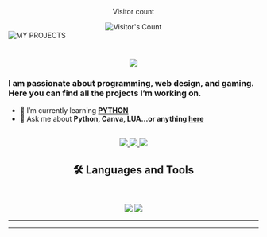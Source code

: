<div align="center"> 
  <p>Visitor count</p>
  <img src="https://profile-counter.glitch.me/{andrei79x}/count.svg" alt="Visitor's Count" />
</div>
<img src="https://raw.githubusercontent.com/andrei79x/andrei79x/refs/heads/main/Polish_20250519_021636984.png" alt="MY PROJECTS">
<h1 align="center">
    <img src="https://readme-typing-svg.herokuapp.com/?font=Inter&size=48&center=true&vCenter=true&width=500&height=70&color=4493F8&duration=4000&lines=Hi+There!+👋;+I'm+Andrei+!;" />
</h1>

### I am passionate about programming, web design, and gaming. Here you can find all the projects I’m working on.
- 🌱 I’m currently learning **[PYTHON](https://www.learnpython.org/)**
- 💬 Ask me about **Python, Canva, LUA...or anything [here](https://github.com/{andrei79x}/{andrei79x}/issues)**

<br>

<div align="center">
  <a href="lehadus04@gmail.com">
    <img src="https://img.shields.io/badge/Gmail-000000?style=for-the-badge&logo=gmail&logoColor=red" />
  </a>
  <a href="https://instagram.com/acabaxc" target="_blank">
    <img src="https://img.shields.io/badge/INSTAGRAM-000000?style=for-the-badge&logo=instagram&logoColor=white" target="_blank" />
  </a>
  <a href="https://bit.ly/noxuragrph" target="_blank">
    <img src="https://img.shields.io/badge/DISCORD-000000?style=for-the-badge&logo=discord&logoColor=white" target="_blank" />
  </a>
  <a
</div>

## 🛠️ Languages and Tools

<br>

<p align="center">
  <img src="https://skillicons.dev/icons?i=python,photoshop,canva,php,react,nextjs,mongodb,postgres,prisma" />
  <img src="https://skillicons.dev/icons?i=html,css,sass,tailwind,js,vue,redux,d3,git,postman,figma" />
</p>

<hr>

<hr>
<!--
**andrei79x/andrei79x** is a ✨ _special_ ✨ repository because its `README.md` (this file) appears on your GitHub profile.

Here are some ideas to get you started:

- 🔭 I’m currently working on ...
- 🌱 I’m currently learning ...
- 👯 I’m looking to collaborate on ...
- 🤔 I’m looking for help with ...
- 💬 Ask me about ...
- 📫 How to reach me: ...
- 😄 Pronouns: ...
- ⚡ Fun fact: ...
-->
